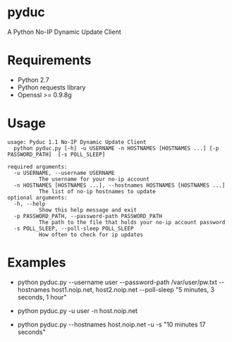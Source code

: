 # pyduc
A Python No-IP Dynamic Update Client

# Requirements
- Python 2.7
- Python requests library
- Openssl >= 0.9.8g

# Usage
```
usage: Pyduc 1.1 No-IP Dynamic Update Client 
  python pyduc.py [-h] -u USERNAME -n HOSTNAMES [HOSTNAMES ...] [-p PASSWORD_PATH]  [-s POLL_SLEEP]                                                                                                                                                                                    
  
required arguments:
  -u USERNAME, --username USERNAME                 
          The username for your no-ip account
  -n HOSTNAMES [HOSTNAMES ...], --hostnames HOSTNAMES [HOSTNAMES ...] 
          The list of no-ip hostnames to update                      
optional arguments:
  -h, --help                                       
          Show this help message and exit
  -p PASSWORD_PATH, --password-path PASSWORD_PATH  
          The path to the file that holds your no-ip account password                                       
  -s POLL_SLEEP, --poll-sleep POLL_SLEEP 
          How often to check for ip updates
```

 # Examples
 - python pyduc.py --username user --password-path /var/user/pw.txt --hostnames host1.noip.net, host2.noip.net --poll-sleep "5 minutes, 3 seconds, 1 hour"
 
 - python pyduc.py -u user -n host.noip.net
 
 - python pyduc.py --hostnames host.noip.net -u -s "10 minutes 17 seconds"
 
